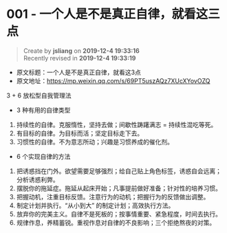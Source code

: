 001 - 一个人是不是真正自律，就看这三点
===

> Create by **jsliang** on **2019-12-4 19:33:16**  
> Recently revised in **2019-12-4 19:33:19**

* 原文标题：一个人是不是真正自律，就看这3点
* 原文地址：https://mp.weixin.qq.com/s/69PT5uszAQz7XUcXYovOZQ

3 + 6 放松型自我管理法

* 3 种有用的自律类型

1. 持续性的自律。克服惰性，坚持去做；间歇性踌躇满志 = 持续性混吃等死。
2. 有目标的自律。为目标而活；坚定目标走下去。
3. 习惯性的自律。不为意志所动；兴趣是习惯养成的催化剂。

* 6 个实现自律的方法

1. 把诱惑挡在门外。欲望需要足够强烈；给自己贴上角色标签，诱惑自会远离；分析诱惑利弊。
2. 摆脱你的拖延症。拖延从起床开始；凡事提前做好准备；针对性的培养习惯。
3. 把握动机，注重目标反馈。注意行为的动机；把握行为的反馈做出调整。
4. 制定计划并执行。“从小到大” 的制定计划；高效执行方法。
5. 放弃你的完美主义。自律不是死板的；按事情重要、紧急程度，时间去执行。
6. 规律作息，养精蓄锐。重视作息对自律的不良影响；三个拒绝熬夜的对策。